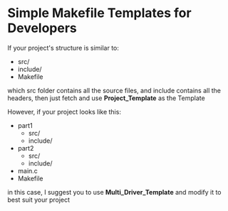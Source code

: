 # Simple Makefile Templates for Developers

If your project's structure is similar to:

- src/
- include/
- Makefile

which src folder contains all the source files, and include contains all the headers, then just fetch and use **Project_Template** as the Template

However, if your project looks like this:

- part1
    - src/
    - include/
- part2
    - src/
    - include/
- main.c
- Makefile

in this case, I suggest you to use **Multi_Driver_Template** and modify it to best suit your project